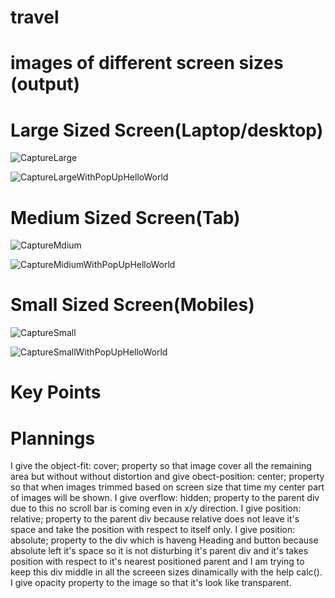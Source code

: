 # travel
# images of different screen sizes (output)

# Large Sized Screen(Laptop/desktop)
![CaptureLarge](https://github.com/Ankitkm95/travel/assets/112859124/1fca4f77-58a8-45b9-ac87-105d8f76bac6)

![CaptureLargeWithPopUpHelloWorld](https://github.com/Ankitkm95/travel/assets/112859124/b8713100-a211-4720-b414-df85276b19a6)

# Medium Sized Screen(Tab)
![CaptureMdium](https://github.com/Ankitkm95/travel/assets/112859124/a5da8c60-57ac-4d5d-9d2e-22956e9700f9)

![CaptureMidiumWithPopUpHelloWorld](https://github.com/Ankitkm95/travel/assets/112859124/96200032-2c11-4c01-b849-56df9be65862)

# Small Sized Screen(Mobiles)
![CaptureSmall](https://github.com/Ankitkm95/travel/assets/112859124/e086eb9d-a26c-44e3-8caa-3f935df1cd25)

![CaptureSmallWithPopUpHelloWorld](https://github.com/Ankitkm95/travel/assets/112859124/53a31c25-b0de-4377-ac62-840f46865b13)


# Key Points 
# Plannings
I give the object-fit: cover; property so that image cover all the remaining area but without without distortion and give obect-position: center; property so that when images trimmed based on screen size that time my center part of images will be shown.
I give overflow: hidden; property to the parent div due to this no scroll bar is coming even in x/y direction.
I give position: relative; property to the parent div because relative does not leave it's space and take the position with respect to itself only.
I give position: absolute; property to the div which is haveng Heading and button because absolute left it's space so it is not disturbing it's parent div and it's takes position with respect to it's nearest positioned parent and I am trying to keep this div middle in all the screeen sizes dinamically with the help calc().
I give opacity property to the image so that it's look like transparent. 








